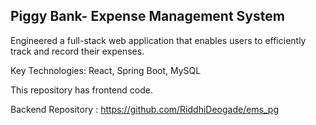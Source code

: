 ## Piggy Bank- Expense Management System 

Engineered a full-stack web application that enables users to efficiently track and record their expenses.

Key Technologies: React, Spring Boot, MySQL

This repository has frontend code.

Backend Repository : https://github.com/RiddhiDeogade/ems_pg 

